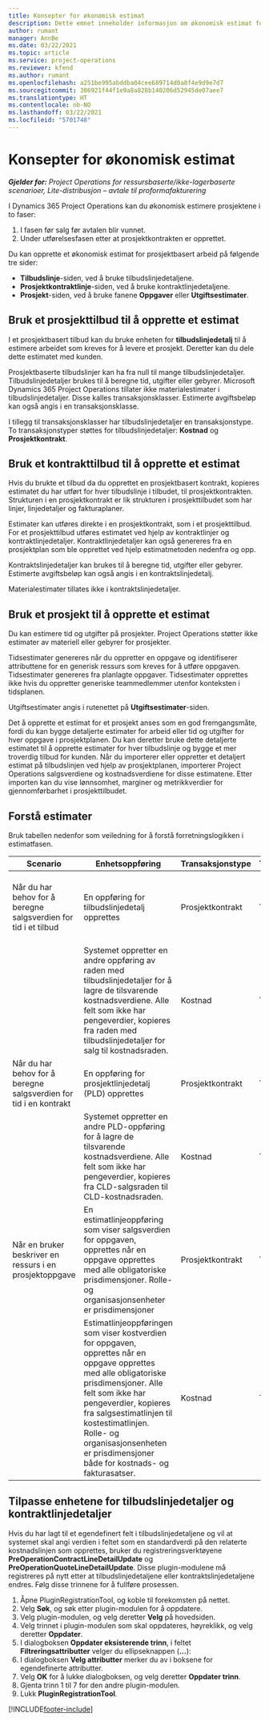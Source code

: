 ```yaml
---
title: Konsepter for økonomisk estimat
description: Dette emnet inneholder informasjon om økonomisk estimat for prosjekter i Project Operations.
author: rumant
manager: AnnBe
ms.date: 03/22/2021
ms.topic: article
ms.service: project-operations
ms.reviewer: kfend
ms.author: rumant
ms.openlocfilehash: a251be995abddba04cee689714d0a8f4e9d9e7d7
ms.sourcegitcommit: 386921f44f1e9a8a828b140206d52945de07aee7
ms.translationtype: HT
ms.contentlocale: nb-NO
ms.lasthandoff: 03/22/2021
ms.locfileid: "5701748"
---
```

# <a name="financial-estimation-concepts"></a>Konsepter for økonomisk estimat

_**Gjelder for:** Project Operations for ressursbaserte/ikke-lagerbaserte scenarioer, Lite-distribusjon – avtale til proformafakturering_

I Dynamics 365 Project Operations kan du økonomisk estimere prosjektene i to faser: 
1. I fasen før salg før avtalen blir vunnet. 
2. Under utførelsesfasen etter at prosjektkontrakten er opprettet. 

Du kan opprette et økonomisk estimat for prosjektbasert arbeid på følgende tre sider:
- **Tilbudslinje**-siden, ved å bruke tilbudslinjedetaljene.  
- **Prosjektkontraktlinje**-siden, ved å bruke kontraktlinjedetaljene. 
- **Prosjekt**-siden, ved å bruke fanene **Oppgaver** eller **Utgiftsestimater**.

## <a name="use-a-project-quote-to-create-an-estimate"></a>Bruk et prosjekttilbud til å opprette et estimat
I et prosjektbasert tilbud kan du bruke enheten for **tilbudslinjedetalj** til å estimere arbeidet som kreves for å levere et prosjekt. Deretter kan du dele dette estimatet med kunden.

Prosjektbaserte tilbudslinjer kan ha fra null til mange tilbudslinjedetaljer. Tilbudslinjedetaljer brukes til å beregne tid, utgifter eller gebyrer. Microsoft Dynamics 365 Project Operations tillater ikke materialestimater i tilbudslinjedetaljer. Disse kalles transaksjonsklasser. Estimerte avgiftsbeløp kan også angis i en transaksjonsklasse.

I tillegg til transaksjonsklasser har tilbudslinjedetaljer en transaksjonstype. To transaksjonstyper støttes for tilbudslinjedetaljer: **Kostnad** og **Prosjektkontrakt**.

## <a name="use-a-project-contract-to-create-an-estimate"></a>Bruk et kontrakttilbud til å opprette et estimat

Hvis du brukte et tilbud da du opprettet en prosjektbasert kontrakt, kopieres estimatet du har utført for hver tilbudslinje i tilbudet, til prosjektkontrakten. Strukturen i en prosjektkontrakt er lik strukturen i prosjekttilbudet som har linjer, linjedetaljer og fakturaplaner.

Estimater kan utføres direkte i en prosjektkontrakt, som i et prosjekttilbud. For et prosjekttilbud utføres estimatet ved hjelp av kontraktlinjer og kontraktlinjedetaljer. Kontraktlinjedetaljer kan også genereres fra en prosjektplan som ble opprettet ved hjelp estimatmetoden nedenfra og opp.

Kontraktslinjedetaljer kan brukes til å beregne tid, utgifter eller gebyrer. Estimerte avgiftsbeløp kan også angis i en kontraktslinjedetalj.

Materialestimater tillates ikke i kontraktslinjedetaljer.

## <a name="use-a-project-to-create-an-estimate"></a>Bruk et prosjekt til å opprette et estimat 

Du kan estimere tid og utgifter på prosjekter. Project Operations støtter ikke estimater av materiell eller gebyrer for prosjekter.

Tidsestimater genereres når du oppretter en oppgave og identifiserer attributtene for en generisk ressurs som kreves for å utføre oppgaven. Tidsestimater genereres fra planlagte oppgaver. Tidsestimater opprettes ikke hvis du oppretter generiske teammedlemmer utenfor konteksten i tidsplanen.

Utgiftsestimater angis i rutenettet på **Utgiftsestimater**-siden.

Det å opprette et estimat for et prosjekt anses som en god fremgangsmåte, fordi du kan bygge detaljerte estimater for arbeid eller tid og utgifter for hver oppgave i prosjektplanen. Du kan deretter bruke dette detaljerte estimatet til å opprette estimater for hver tilbudslinje og bygge et mer troverdig tilbud for kunden. Når du importerer eller oppretter et detaljert estimat på tilbudslinjen ved hjelp av prosjektplanen, importerer Project Operations salgsverdiene og kostnadsverdiene for disse estimatene. Etter importen kan du vise lønnsomhet, marginer og metrikkverdier for gjennomførbarhet i prosjekttilbudet.

## <a name="understanding-estimates"></a>Forstå estimater

Bruk tabellen nedenfor som veiledning for å forstå forretningslogikken i estimatfasen.

| Scenario                                                                                                                                                                                                                                                                                                                                          | Enhetsoppføring                                                                                                                                                                                                       | Transaksjonstype | Transaksjonsklasse | Tilleggsinformasjon                                                            |
|---------------------------------------------------------------------------------------------------------------------------------------------------------------------------------------------------------------------------------------------------------------------------------------------------------------------------------------------------|---------------------------------------------------------------------------------------------------------------------------------------------------------------------------------------------------------------------|------------------|-------------|-----------------------------------------------------------------------------------|
| Når du har behov for å beregne salgsverdien for tid i et tilbud                                                                                                                                                                                                                                                                                    | En oppføring for tilbudslinjedetalj opprettes                                                                                                                                                                               | Prosjektkontrakt | Time        | Transaksjonsopprinnelse-feltet på raden med tilbudslinjedetaljer på salgssiden refererer til raden med tilbudslinjedetaljer på kostnadssiden |
|                                                                                                                                                                                                                                                                                     | Systemet oppretter en andre oppføring av raden med tilbudslinjedetaljer for å lagre de tilsvarende kostnadsverdiene. Alle felt som ikke har pengeverdier, kopieres fra raden med tilbudslinjedetaljer for salg til kostnadsraden.                                                                                                                                                                               | Kostnad | Time        | Transaksjonsopprinnelse-feltet på raden med tilbudslinjedetaljer på salgssiden refererer til raden med tilbudslinjedetaljer på kostnadssiden |
| Når du har behov for å beregne salgsverdien for tid i en kontrakt                                                                                                                                                                                                                                                                                 | En oppføring for prosjektlinjedetalj (PLD) opprettes                                                                                                                                                                    | Prosjektkontrakt | Time        | Transaksjonsopprinnelse-feltet på PLD-raden på salgssiden refererer til PLD-raden på kostnadssiden      |
|                                                                                                                                                                                                                                                                                  | Systemet oppretter en andre PLD-oppføring for å lagre de tilsvarende kostnadsverdiene. Alle felt som ikke har pengeverdier, kopieres fra CLD-salgsraden til CLD-kostnadsraden.                                                                                                                                                                    | Kostnad | Time        | Transaksjonsopprinnelse-feltet på PLD-raden på salgssiden refererer til PLD-raden på kostnadssiden      |
| Når en bruker beskriver en ressurs i en prosjektoppgave                                                                                                                                                                                                                                                                                            | En estimatlinjeoppføring som viser salgsverdien for oppgaven, opprettes når en oppgave opprettes med alle obligatoriske prisdimensjoner. Rolle- og organisasjonsenheter er prisdimensjoner | Prosjektkontrakt | Tid        |                                                                                   |
|     | Estimatlinjeoppføringen som viser kostverdien for oppgaven, opprettes når en oppgave opprettes med alle obligatoriske prisdimensjoner. Alle felt som ikke har pengeverdier, kopieres fra salgsestimatlinjen til kostestimatlinjen. Rolle- og organisasjonsenheten er prisdimensjoner både for kostnads- og fakturasatser.                                                                                                                                                                                                                | Kostnad             | Tid           |                                                                                   |



## <a name="customize-the-quote-line-detail-and-contract-line-detail-entities"></a>Tilpasse enhetene for tilbudslinjedetaljer og kontraktlinjedetaljer

Hvis du har lagt til et egendefinert felt i tilbudslinjedetaljene og vil at systemet skal angi verdien i feltet som en standardverdi på den relaterte kostnadslinjen som opprettes, bruker du registreringsverktøyene **PreOperationContractLineDetailUpdate** og **PreOperationQuoteLineDetailUpdate**. Disse plugin-modulene må registreres på nytt etter at tilbudslinjedetaljene eller kontraktslinjedetaljene endres. Følg disse trinnene for å fullføre prosessen.

1. Åpne PluginRegistrationTool, og koble til forekomsten på nettet.
2. Velg **Søk**, og søk etter plugin-modulen for å oppdatere.
3. Velg plugin-modulen, og velg deretter **Velg** på hovedsiden.
4. Velg trinnet i plugin-modulen som skal oppdateres, høyreklikk, og velg deretter **Oppdater**.
5. I dialogboksen **Oppdater eksisterende trinn**, i feltet **Filtreringsattributter** velger du ellipseknappen (**...**):
6. I dialogboksen **Velg attributter** merker du av i boksene for egendefinerte attributter.
7. Velg **OK** for å lukke dialogboksen, og velg deretter **Oppdater trinn**.
8. Gjenta trinn 1 til 7 for den andre plugin-modulen.
9. Lukk **PluginRegistrationTool**.


[!INCLUDE[footer-include](../includes/footer-banner.md)]
